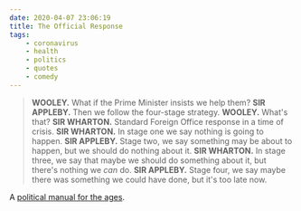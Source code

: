 ```yaml
---
date: 2020-04-07 23:06:19
title: The Official Response
tags:
    - coronavirus
    - health
    - politics
    - quotes
    - comedy
---
```


> **WOOLEY.** What if the Prime Minister insists we help them?
> **SIR APPLEBY.** Then we follow the four-stage strategy.
> **WOOLEY.** What's that?
> **SIR WHARTON.** Standard Foreign Office response in a time of crisis.
> **SIR WHARTON.** In stage one we say nothing is going to happen.
> **SIR APPLEBY.** Stage two, we say something may be about to happen, but we should do nothing about it.
> **SIR WHARTON.** In stage three, we say that maybe we should do something about it, but there's nothing we *can* do.
> **SIR APPLEBY.** Stage four, we say maybe there was something we could have done, but it's too late now.

A [political manual for the ages](https://en.wikipedia.org/wiki/Yes_Minister).
